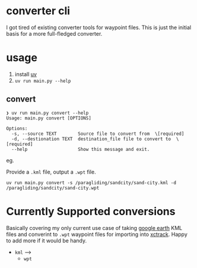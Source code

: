 # converter cli

I got tired of existing converter tools for waypoint files. This is just the initial basis for a more full-fledged
converter.

# usage

1. install [uv](https://github.com/astral-sh/uv)
2. `uv run main.py --help`

## convert

```console
❯ uv run main.py convert --help
Usage: main.py convert [OPTIONS]

Options:
  -s, --source TEXT        Source file to convert from  \[required]
  -d, --destionation TEXT  destination_file file to convert to  \[required]
  --help                   Show this message and exit.
```

eg.

Provide a `.kml` file, output a `.wpt` file.

```console
uv run main.py convert -s /paragliding/sandcity/sand-city.kml -d /paragliding/sandcity/sand-city.wpt
```

# Currently Supported conversions

Basically covering my only current use case of taking [google earth](https://earth.google.com/) KML files and converint
to `.wpt` waypoint files for importing into [xctrack](https://xctrack.org/). Happy to add more if it would be handy.

- `kml` -->
    - `wpt`